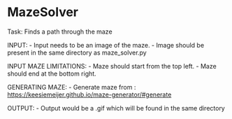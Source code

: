 # MazeSolver

Task: Finds a path through the maze

INPUT:
	- Input needs to be an image of the maze.
	- Image should be present in the same directory as maze_solver.py

INPUT MAZE LIMITATIONS:
	- Maze should start from the top left.
	- Maze should end at the bottom right.

GENERATING MAZE:
	- Generate maze from : https://keesiemeijer.github.io/maze-generator/#generate

OUTPUT:
	- Output would be a .gif which will be found in the same directory
